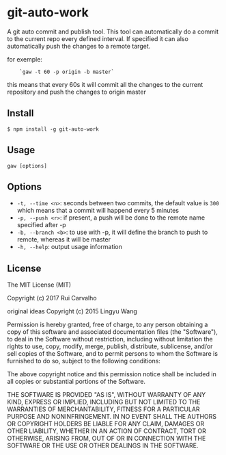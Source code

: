 # git-auto-work

A git auto commit and publish tool. This tool can automatically do a commit to the current repo every defined interval. 
If specified it can also automatically push the changes to a remote target.

for exemple:

        `gaw -t 60 -p origin -b master` 

this means that every 60s it will commit all the changes to the current repository and push the changes to origin master

## Install

```shell
$ npm install -g git-auto-work
```

## Usage

```shell
gaw [options]
```

## Options
* `-t, --time <n>`: seconds between two commits, the default value is `300` which means that a commit will happend every 5 minutes
* `-p, --push <r>`: if present, a push will be done to the remote name specified after -p
* `-b, --branch <b>`: to use with -p, it will define the branch to push to remote, whereas it will be master
* `-h, --help`: output usage information

## License

The MIT License (MIT)

Copyright (c) 2017 Rui Carvalho

original ideas Copyright (c) 2015 Lingyu Wang

Permission is hereby granted, free of charge, to any person obtaining a copy
of this software and associated documentation files (the "Software"), to deal
in the Software without restriction, including without limitation the rights
to use, copy, modify, merge, publish, distribute, sublicense, and/or sell
copies of the Software, and to permit persons to whom the Software is
furnished to do so, subject to the following conditions:

The above copyright notice and this permission notice shall be included in all
copies or substantial portions of the Software.

THE SOFTWARE IS PROVIDED "AS IS", WITHOUT WARRANTY OF ANY KIND, EXPRESS OR
IMPLIED, INCLUDING BUT NOT LIMITED TO THE WARRANTIES OF MERCHANTABILITY,
FITNESS FOR A PARTICULAR PURPOSE AND NONINFRINGEMENT. IN NO EVENT SHALL THE
AUTHORS OR COPYRIGHT HOLDERS BE LIABLE FOR ANY CLAIM, DAMAGES OR OTHER
LIABILITY, WHETHER IN AN ACTION OF CONTRACT, TORT OR OTHERWISE, ARISING FROM,
OUT OF OR IN CONNECTION WITH THE SOFTWARE OR THE USE OR OTHER DEALINGS IN THE
SOFTWARE.



    
       
      
